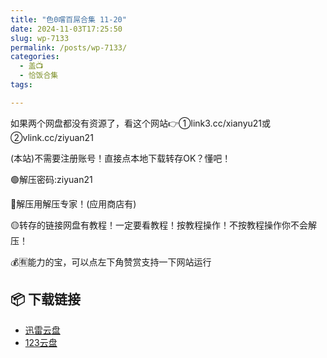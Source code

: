 ```yaml
---
title: "色0嚐百屌合集 11-20"
date: 2024-11-03T17:25:50
slug: wp-7133
permalink: /posts/wp-7133/
categories:
  - 盖📺
  - 恰饭合集
tags:

---
```


如果两个网盘都没有资源了，看这个网站👉①link3.cc/xianyu21或②vlink.cc/ziyuan21

(本站)不需要注册账号！直接点本地下载转存OK？懂吧！

🟢解压密码:ziyuan21

🔵解压用解压专家！(应用商店有)

🟡转存的链接网盘有教程！一定要看教程！按教程操作！不按教程操作你不会解压！

💰🈶能力的宝，可以点左下角赞赏支持一下网站运行

## 📦 下载链接
- [迅雷云盘](https://blziyuan21.com/pay-download/7133?key=250e362a92&down_id=0)
- [123云盘](https://blziyuan21.com/pay-download/7133?key=250e362a92&down_id=1)

